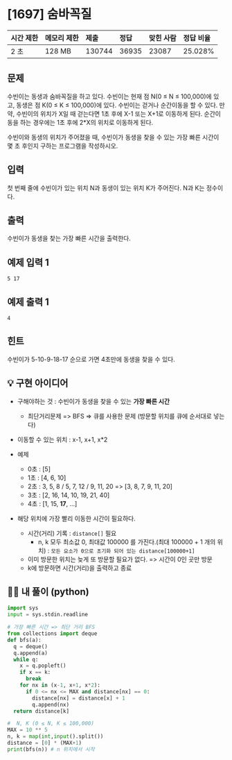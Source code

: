 # [1697] 숨바꼭질  

| 시간 제한 | 메모리 제한 | 제출   | 정답  | 맞힌 사람 | 정답 비율 |
| :-------- | :---------- | :----- | :---- | :-------- | :-------- |
| 2 초      | 128 MB      | 130744 | 36935 | 23087     | 25.028%   |

## 문제

수빈이는 동생과 숨바꼭질을 하고 있다. 수빈이는 현재 점 N(0 ≤ N ≤ 100,000)에 있고, 동생은 점 K(0 ≤ K ≤ 100,000)에 있다. 수빈이는 걷거나 순간이동을 할 수 있다. 만약, 수빈이의 위치가 X일 때 걷는다면 1초 후에 X-1 또는 X+1로 이동하게 된다. 순간이동을 하는 경우에는 1초 후에 2*X의 위치로 이동하게 된다.

수빈이와 동생의 위치가 주어졌을 때, 수빈이가 동생을 찾을 수 있는 가장 빠른 시간이 몇 초 후인지 구하는 프로그램을 작성하시오.

## 입력

첫 번째 줄에 수빈이가 있는 위치 N과 동생이 있는 위치 K가 주어진다. N과 K는 정수이다.

## 출력

수빈이가 동생을 찾는 가장 빠른 시간을 출력한다.

## 예제 입력 1

```
5 17
```

## 예제 출력 1

```
4
```

## 힌트

수빈이가 5-10-9-18-17 순으로 가면 4초만에 동생을 찾을 수 있다.



## 💡 구현 아이디어

- 구해야하는 것 : 수빈이가 동생을 찾을 수 있는 **가장 빠른 시간**
  - 최단거리문제 => BFS => 큐를 사용한 문제 (방문할 위치를 큐에 순서대로 넣는다)
- 이동할 수 있는 위치 : x-1, x+1, x*2
- 예제 
  - 0초 : [5]
  - 1초 : [4, 6, 10]
  - 2초 : 3, 5, 8 / 5, 7, 12 / 9, 11, 20 => [3, 8, 7, 9, 11, 20]
  - 3초 : [2, 16, 14, 10, 19, 21, 40]
  - 4초 : [1, 15, **17**, ...]

- 해당 위치에 가장 빨리 이동한 시간이 필요하다. 
  - 시간(거리) 기록 :  `distance[]` 필요
    - n, k 모두 최소값 0, 최대값 100000 를 가진다.(최대 100000 + 1 개의 위치)  : `모든 요소가 0으로 초기화 되어 있는 distance[100000+1] `
  - 이미 방문한 위치는 늦게 또 방문할 필요가 없다. => 시간이 0인 곳만 방문
  - k에 방문하면 시간(거리)을 출력하고 종료



## 🙆‍♀️ 내 풀이 (python)

```python
import sys
input = sys.stdin.readline

# 가장 빠른 시간 => 최단 거리 BFS
from collections import deque
def bfs(a):
  q = deque()
  q.append(a)
  while q:
    x = q.popleft()
    if x == k:
      break
    for nx in (x-1, x+1, x*2):
      if 0 <= nx <= MAX and distance[nx] == 0:
        distance[nx] = distance[x] + 1
        q.append(nx)
  return distance[k]

#  N, K (0 ≤ N, K ≤ 100,000)
MAX = 10 ** 5
n, k = map(int,input().split())
distance = [0] * (MAX+1)
print(bfs(n)) # n 위치에서 시작
```

